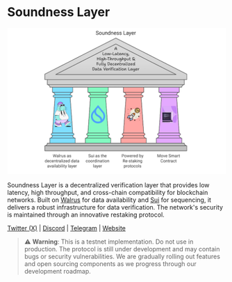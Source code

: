 # Soundness Layer

![Soundness Layer Banner](banner.png)

Soundness Layer is a decentralized verification layer that provides low latency, high throughput, and cross-chain compatibility for blockchain networks. Built on [Walrus](https://www.walrus.xyz/) for data availability and [Sui](https://sui.io/) for sequencing, it delivers a robust infrastructure for data verification. The network's security is maintained through an innovative restaking protocol.

[Twitter (X)](https://x.com/SoundnessLabs) | [Discord](https://discord.gg/SoundnessLabs) | [Telegram](https://t.me/SoundnessLabs) | [Website](https://soundness.xyz/)

> ⚠️ **Warning**: This is a testnet implementation. Do not use in production. The protocol is still under development and may contain bugs or security vulnerabilities. We are gradually rolling out features and open sourcing components as we progress through our development roadmap.
